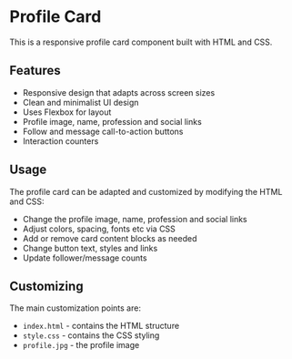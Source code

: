 # Profile Card

This is a responsive profile card component built with HTML and CSS. 

## Features

- Responsive design that adapts across screen sizes 
- Clean and minimalist UI design
- Uses Flexbox for layout
- Profile image, name, profession and social links
- Follow and message call-to-action buttons
- Interaction counters

## Usage

The profile card can be adapted and customized by modifying the HTML and CSS:

- Change the profile image, name, profession and social links 
- Adjust colors, spacing, fonts etc via CSS
- Add or remove card content blocks as needed
- Change button text, styles and links
- Update follower/message counts 

## Customizing

The main customization points are:

- `index.html` - contains the HTML structure
- `style.css` - contains the CSS styling 
- `profile.jpg` - the profile image
